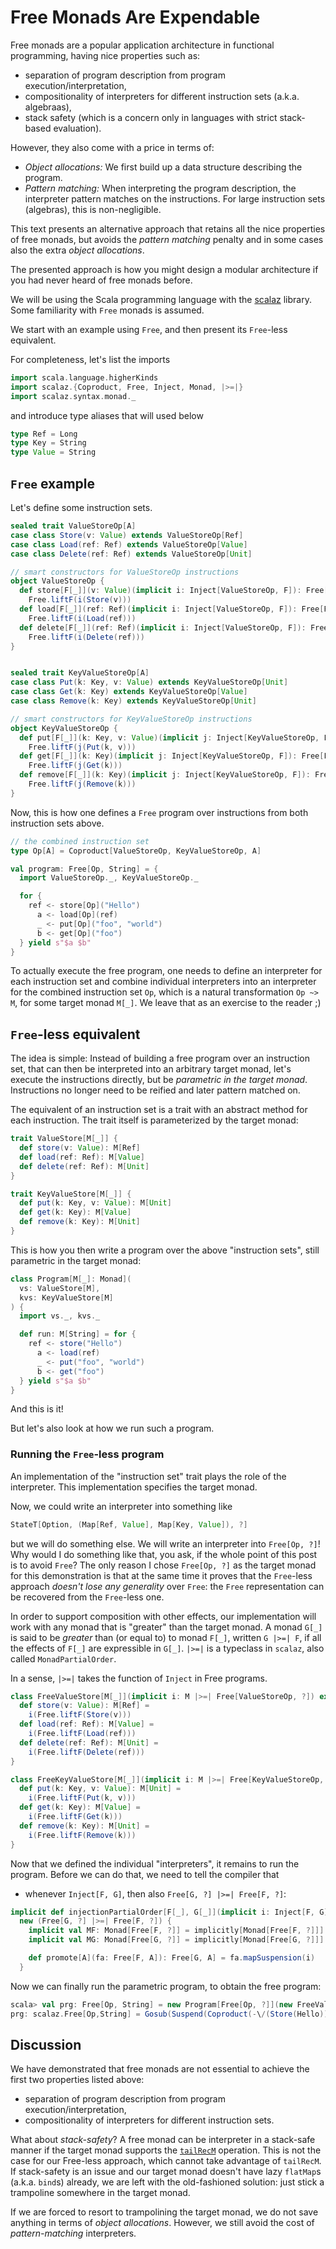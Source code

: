 # Free Monads Are Expendable

Free monads are a popular application architecture in functional programming, having nice properties such as:

 - separation of program description from program execution/interpretation,
 - compositionality of interpreters for different instruction sets (a.k.a. algebraas),
 - stack safety (which is a concern only in languages with strict stack-based evaluation).

However, they also come with a price in terms of:
 - _Object allocations:_ We first build up a data structure describing the program.
 - _Pattern matching:_ When interpreting the program description, the interpreter pattern matches on the instructions. For large instruction sets (algebras), this is non-negligible.

This text presents an alternative approach that retains all the nice properties of free monads, but avoids the _pattern matching_ penalty and in some cases also the extra _object allocations_.

The presented approach is how you might design a modular architecture if you had never heard of free monads before.

We will be using the Scala programming language with the [scalaz](https://github.com/scalaz/scalaz) library. Some familiarity with `Free` monads is assumed.

We start with an example using `Free`, and then present its `Free`-less equivalent. 

For completeness, let's list the imports

```scala
import scala.language.higherKinds
import scalaz.{Coproduct, Free, Inject, Monad, |>=|}
import scalaz.syntax.monad._
```

and introduce type aliases that will used below

```scala
type Ref = Long
type Key = String
type Value = String
```


## `Free` example

Let's define some instruction sets.

```scala
sealed trait ValueStoreOp[A]
case class Store(v: Value) extends ValueStoreOp[Ref]
case class Load(ref: Ref) extends ValueStoreOp[Value]
case class Delete(ref: Ref) extends ValueStoreOp[Unit]

// smart constructors for ValueStoreOp instructions
object ValueStoreOp {
  def store[F[_]](v: Value)(implicit i: Inject[ValueStoreOp, F]): Free[F, Ref] =
    Free.liftF(i(Store(v)))
  def load[F[_]](ref: Ref)(implicit i: Inject[ValueStoreOp, F]): Free[F, Value] =
    Free.liftF(i(Load(ref)))
  def delete[F[_]](ref: Ref)(implicit i: Inject[ValueStoreOp, F]): Free[F, Unit] =
    Free.liftF(i(Delete(ref)))
}


sealed trait KeyValueStoreOp[A]
case class Put(k: Key, v: Value) extends KeyValueStoreOp[Unit]
case class Get(k: Key) extends KeyValueStoreOp[Value]
case class Remove(k: Key) extends KeyValueStoreOp[Unit]

// smart constructors for KeyValueStoreOp instructions
object KeyValueStoreOp {
  def put[F[_]](k: Key, v: Value)(implicit j: Inject[KeyValueStoreOp, F]): Free[F, Unit] =
    Free.liftF(j(Put(k, v)))
  def get[F[_]](k: Key)(implicit j: Inject[KeyValueStoreOp, F]): Free[F, Value] =
    Free.liftF(j(Get(k)))
  def remove[F[_]](k: Key)(implicit j: Inject[KeyValueStoreOp, F]): Free[F, Unit] =
    Free.liftF(j(Remove(k)))
}
```

Now, this is how one defines a `Free` program over instructions from both instruction sets above.

```scala
// the combined instruction set
type Op[A] = Coproduct[ValueStoreOp, KeyValueStoreOp, A]

val program: Free[Op, String] = {
  import ValueStoreOp._, KeyValueStoreOp._

  for {
    ref <- store[Op]("Hello")
      a <- load[Op](ref)
      _ <- put[Op]("foo", "world")
      b <- get[Op]("foo")
  } yield s"$a $b"
}
```

To actually execute the free program, one needs to define an interpreter for each instruction set and combine individual interpreters into an interpreter for the combined instruction set `Op`, which is a natural transformation `Op ~> M`, for some target monad `M[_]`. We leave that as an exercise to the reader ;)


## `Free`-less equivalent

The idea is simple: Instead of building a free program over an instruction set, that can then be interpreted into an arbitrary target monad, let's execute the instructions directly, but be _parametric in the target monad_. Instructions no longer need to be reified and later pattern matched on.

The equivalent of an instruction set is a trait with an abstract method for each instruction. The trait itself is parameterized by the target monad:

```scala
trait ValueStore[M[_]] {
  def store(v: Value): M[Ref]
  def load(ref: Ref): M[Value]
  def delete(ref: Ref): M[Unit]
}

trait KeyValueStore[M[_]] {
  def put(k: Key, v: Value): M[Unit]
  def get(k: Key): M[Value]
  def remove(k: Key): M[Unit]
}
```

This is how you then write a program over the above "instruction sets", still parametric in the target monad:

```scala
class Program[M[_]: Monad](
  vs: ValueStore[M],
  kvs: KeyValueStore[M]
) {
  import vs._, kvs._

  def run: M[String] = for {
    ref <- store("Hello")
      a <- load(ref)
      _ <- put("foo", "world")
      b <- get("foo")
  } yield s"$a $b"
}
```

And this is it!

But let's also look at how we run such a program.


### Running the `Free`-less program

An implementation of the "instruction set" trait plays the role of the interpreter. This implementation specifies the target monad.

Now, we could write an interpreter into something like

```scala
StateT[Option, (Map[Ref, Value], Map[Key, Value]), ?]
```

but we will do something else. We will write an interpreter into `Free[Op, ?]`! Why would I do something like that, you ask, if the whole point of this post is to avoid `Free`? The only reason I chose `Free[Op, ?]` as the target monad for this demonstration is that at the same time it proves that the `Free`-less approach _doesn't lose any generality_ over `Free`: the `Free` representation can be recovered from the `Free`-less one.

In order to support composition with other effects, our implementation will work with any monad that is "greater" than the target monad. A monad `G[_]` is said to be _greater_ than (or equal to) to monad `F[_]`, written `G |>=| F`, if all the effects of `F[_]` are expressible in `G[_]`. `|>=|` is a typeclass in `scalaz`, also called `MonadPartialOrder`.

In a sense, `|>=|` takes the function of `Inject` in Free programs.

```scala
class FreeValueStore[M[_]](implicit i: M |>=| Free[ValueStoreOp, ?]) extends ValueStore[M] {
  def store(v: Value): M[Ref] =
    i(Free.liftF(Store(v)))
  def load(ref: Ref): M[Value] =
    i(Free.liftF(Load(ref)))
  def delete(ref: Ref): M[Unit] =
    i(Free.liftF(Delete(ref)))
}

class FreeKeyValueStore[M[_]](implicit i: M |>=| Free[KeyValueStoreOp, ?]) extends KeyValueStore[M] {
  def put(k: Key, v: Value): M[Unit] =
    i(Free.liftF(Put(k, v)))
  def get(k: Key): M[Value] =
    i(Free.liftF(Get(k)))
  def remove(k: Key): M[Unit] =
    i(Free.liftF(Remove(k)))
}
```

Now that we defined the individual "interpreters", it remains to run the program. Before we can do that, we need to tell the compiler that
 - whenever `Inject[F, G]`, then also `Free[G, ?] |>=| Free[F, ?]`:

```scala
implicit def injectionPartialOrder[F[_], G[_]](implicit i: Inject[F, G]): Free[G, ?] |>=| Free[F, ?] =
  new (Free[G, ?] |>=| Free[F, ?]) {
    implicit val MF: Monad[Free[F, ?]] = implicitly[Monad[Free[F, ?]]]
    implicit val MG: Monad[Free[G, ?]] = implicitly[Monad[Free[G, ?]]]

    def promote[A](fa: Free[F, A]): Free[G, A] = fa.mapSuspension(i)
  }
```

Now we can finally run the parametric program, to obtain the free program:

```scala
scala> val prg: Free[Op, String] = new Program[Free[Op, ?]](new FreeValueStore, new FreeKeyValueStore).run
prg: scalaz.Free[Op,String] = Gosub(Suspend(Coproduct(-\/(Store(Hello)))),<function1>)
```


## Discussion

We have demonstrated that free monads are not essential to achieve the first two properties listed above:
 - separation of program description from program execution/interpretation,
 - compositionality of interpreters for different instruction sets.

What about _stack-safety_? A free monad can be interpreter in a stack-safe manner if the target monad supports the [`tailRecM`](http://functorial.com/stack-safety-for-free/index.pdf) operation. This is not the case for our Free-less approach, which cannot take advantage of `tailRecM`. If stack-safety is an issue and our target monad doesn't have lazy `flatMap`s (a.k.a. `bind`s) already, we are left with the old-fashioned solution: just stick a trampoline somewhere in the target monad.

If we are forced to resort to trampolining the target monad, we do not save anything in terms of _object allocations_. However, we still avoid the cost of _pattern-matching_ interpreters.
